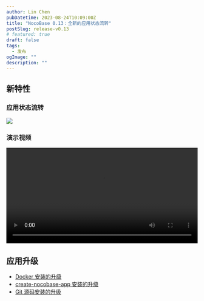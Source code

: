 ```yaml
---
author: Lin Chen
pubDatetime: 2023-08-24T10:09:00Z
title: "NocoBase 0.13：全新的应用状态流转"
postSlug: release-v0.13
# featured: true
draft: false
tags:
  - 发布
ogImage: ""
description: ""
---
```


## 新特性

### 应用状态流转

<img src="https://nocobase.oss-cn-beijing.aliyuncs.com/57c8e420be0c9c27392d793d5073c060.png" />

### 演示视频

<video controls width="100%">
  <source src="https://nocobase.oss-cn-beijing.aliyuncs.com/6430cb4ca6310724a7c25a256bce995f.mp4" type="video/mp4" />
</video>

## 应用升级

- [Docker 安装的升级](https://docs-cn.nocobase.com/welcome/getting-started/upgrading/docker-compose)
- [create-nocobase-app 安装的升级](https://docs-cn.nocobase.com/welcome/getting-started/upgrading/create-nocobase-app)
- [Git 源码安装的升级](https://docs-cn.nocobase.com/welcome/getting-started/upgrading/git-clone)
